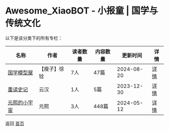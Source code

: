 # Awesome_XiaoBOT - 小报童 | 国学与传统文化

以下是该分类下的所有专栏：

| 名称 | 作者 | 读者数量 | 内容数量 | 更新时间 | 详情 |
|------|------|----------|----------|----------|------|
| [国学模型屋](https://xiaobot.net/p/1278?refer=0b133df9-27dc-423b-8101-639049001c13) | 【瘦子】徐铨 | 7人 | 47篇 |  2024-08-20 | [详情](data/1278.md) |
| [重读史记](https://xiaobot.net/p/shiji?refer=0b133df9-27dc-423b-8101-639049001c13) | 云汉 | 1人 | 5篇 |  2023-12-30 | [详情](data/shiji.md) |
| [元熙的小宇宙](https://xiaobot.net/p/AAMYuanXi?refer=0b133df9-27dc-423b-8101-639049001c13) | 元熙 | 3人 | 448篇 |  2024-05-12 | [详情](data/AAMYuanXi.md) |


返回 [首页](../README.md)
